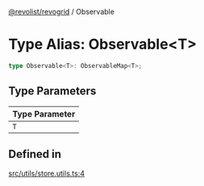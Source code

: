 [@revolist/revogrid](README.md) / Observable

# Type Alias: Observable\<T\>

```ts
type Observable<T>: ObservableMap<T>;
```

## Type Parameters

| Type Parameter |
| ------ |
| `T` |

## Defined in

[src/utils/store.utils.ts:4](https://github.com/revolist/revogrid/blob/2bbd565b6ba0fbdf72ee22dd6361908f69d8c6e1/src/utils/store.utils.ts#L4)
